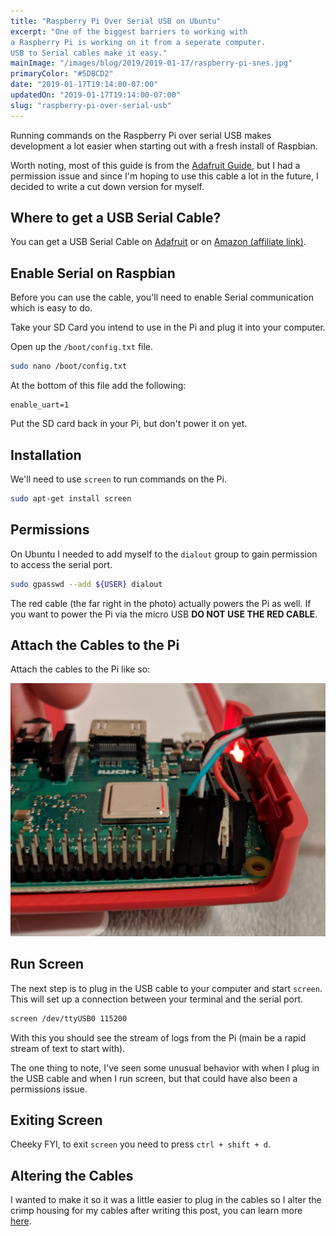 ```yaml
---
title: "Raspberry Pi Over Serial USB on Ubuntu"
excerpt: "One of the biggest barriers to working with
a Raspberry Pi is working on it from a seperate computer. 
USB to Serial cables make it easy."
mainImage: "/images/blog/2019/2019-01-17/raspberry-pi-snes.jpg"
primaryColor: "#5DBCD2"
date: "2019-01-17T19:14:00-07:00"
updatedOn: "2019-01-17T19:14:00-07:00"
slug: "raspberry-pi-over-serial-usb"
---
```


Running commands on the Raspberry Pi over serial USB makes 
development a lot easier when starting out with a 
fresh install of Raspbian.

Worth noting, most of this guide is from the
[Adafruit Guide](https://learn.adafruit.com/adafruits-raspberry-pi-lesson-5-using-a-console-cable/overview), 
but I had a permission issue and since I'm hoping to use
this cable a lot in the future, I decided to write a
cut down version for myself.

## Where to get a USB Serial Cable?

You can get a USB Serial Cable on [Adafruit](https://www.adafruit.com/product/954) or on [Amazon (affiliate link)](https://amzn.to/2syODDR).

## Enable Serial on Raspbian

Before you can use the cable, you'll need to enable Serial
communication which is easy to do.

Take your SD Card you intend to use in the Pi and plug
it into your computer.

Open up the `/boot/config.txt` file.

```bash
sudo nano /boot/config.txt
```

At the bottom of this file add the following:

```
enable_uart=1
```

Put the SD card back in your Pi, but don't power
it on yet.

## Installation

We'll need to use `screen` to run commands on the Pi.

```bash
sudo apt-get install screen
```

## Permissions

On Ubuntu I needed to add myself to the `dialout` group
to gain permission to access the serial port. 

```bash
sudo gpasswd --add ${USER} dialout
```

The red cable (the far right in the photo) actually
powers the Pi as well. If you want to power the Pi
via the micro USB **DO NOT USE THE RED CABLE**.

## Attach the Cables to the Pi

Attach the cables to the Pi like so:

![Raspberry Pi Serial USB Cables](/images/blog/2019/2019-01-17/serial-connections.jpg)

## Run Screen

The next step is to plug in the USB cable to your computer
and start `screen`.  This will set up a connection 
between your terminal and the serial port.

```bash
screen /dev/ttyUSB0 115200
```

With this you should see the stream of logs from the 
Pi (main be a rapid stream of text to start with).

The one thing to note, I've seen some unusual behavior
with when I plug in the USB cable and when I run screen,
but that could have also been a permissions issue.

## Exiting Screen

Cheeky FYI, to exit `screen` you need to press `ctrl + shift + d`.

## Altering the Cables

I wanted to make it so it was a little easier to plug in the cables
so I alter the crimp housing for my cables after writing this post,
you can learn more [here](/blog/2019/01/19/crimp-housing-for-makers).